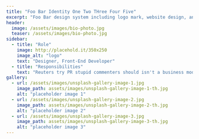 ```yaml
---
title: "Foo Bar Identity One Two THree Four Five"
excerpt: "Foo Bar design system including logo mark, website design, and branding applications."
header:
  image: /assets/images/bio-photo.jpg
  teaser: /assets/images/bio-photo.jpg
sidebar:
  - title: "Role"
    image: http://placehold.it/350x250
    image_alt: "logo"
    text: "Designer, Front-End Developer"
  - title: "Responsibilities"
    text: "Reuters try PR stupid commenters should isn't a business model"
gallery:
  - url: /assets/images/unsplash-gallery-image-1.jpg
    image_path: assets/images/unsplash-gallery-image-1-th.jpg
    alt: "placeholder image 1"
  - url: /assets/images/unsplash-gallery-image-2.jpg
    image_path: assets/images/unsplash-gallery-image-2-th.jpg
    alt: "placeholder image 2"
  - url: /assets/images/unsplash-gallery-image-3.jpg
    image_path: assets/images/unsplash-gallery-image-3-th.jpg
    alt: "placeholder image 3"
---
```


<!-- You have to put this piece of JavaScript code into your web page
Note: Use <!DOCTYPE html> on the page where snippet located for better rendering
-->
<link type="text/css" rel="stylesheet" href="https://mldocs.brightpattern.com/clientweb/chat-client-v4/css/form.css">
<script type="text/javascript">
    SERVICE_PATTERN_CHAT_CONFIG = {
        appId: 'e039c286b9714a18a46bbf34c3fd0fbe',
        apiUrl: 'https://mldocs.brightpattern.com/clientweb/api/v1',
        tenantUrl: 'mldocs.brightpattern.com',
        chatPath: 'https://mldocs.brightpattern.com/clientweb/chat-client-v4/'

        /*        
         // Default customer data, it can be collected on current site's context
         first_name: '',
         last_name: '',
         email: '',
         phone_number: ''
 		*/
    };
</script>
<script src="https://mldocs.brightpattern.com/clientweb/chat-client-v4/js/init.js"></script> 
